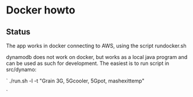 


# Docker howto


## Status
The app works in docker connecting to AWS, using the script rundocker.sh

dynamodb does not work on docker, but works as a local java program and can be used as such for development. The easiest is to run script in src/dynamo:

`
 ./run.sh -l -t "Grain 3G, 5Gcooler, 5Gpot, mashexittemp"

`

